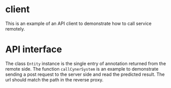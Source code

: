 
# client

This is an example of an API client to demonstrate how to call service remotely.

# API interface
The class `Entity` instance is the single entry of annotation returned from the remote side.
The function `callCynerSystem` is an example to demonstrate sending a post request to the server side and read the predicted result.
The url should match the path in the reverse proxy.
